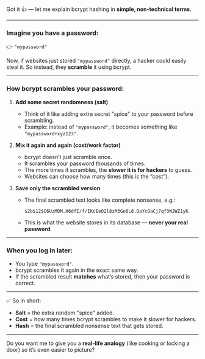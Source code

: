 Got it 👍 — let me explain bcrypt hashing in **simple, non-technical terms**.

---

### Imagine you have a password:

👉 `"mypassword"`

Now, if websites just stored `"mypassword"` directly, a hacker could easily steal it.
So instead, they **scramble** it using bcrypt.

---

### How bcrypt scrambles your password:

1. **Add some secret randomness (salt)**

   * Think of it like adding extra secret "spice" to your password before scrambling.
   * Example: instead of `"mypassword"`, it becomes something like `"mypassword+xyz123"`.

2. **Mix it again and again (cost/work factor)**

   * bcrypt doesn’t just scramble once.
   * It scrambles your password thousands of times.
   * The more times it scrambles, the **slower it is for hackers** to guess.
   * Websites can choose how many times (this is the “cost”).

3. **Save only the scrambled version**

   * The final scrambled text looks like complete nonsense, e.g.:

     ```
     $2b$12$C6UzMDM.H6dfI/f/IKcEeO2l8zM3Ge6L8.DaYcOaCj7qf3WJWZ1yK
     ```
   * This is what the website stores in its database — **never your real password**.

---

### When you log in later:

* You type `"mypassword"`.
* bcrypt scrambles it again in the exact same way.
* If the scrambled result **matches** what’s stored, then your password is correct.

---

✅ So in short:

* **Salt** = the extra random "spice" added.
* **Cost** = how many times bcrypt scrambles to make it slower for hackers.
* **Hash** = the final scrambled nonsense text that gets stored.

---

Do you want me to give you a **real-life analogy** (like cooking or locking a door) so it’s even easier to picture?
